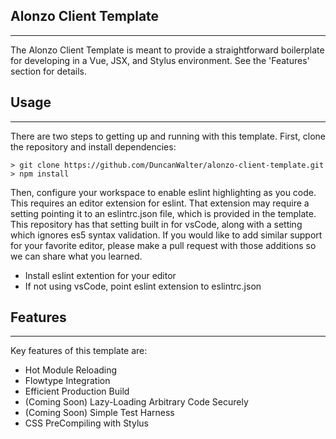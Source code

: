## **Alonzo Client Template**
-----------------------------

The Alonzo Client Template is meant to provide a straightforward boilerplate for developing in a Vue, JSX, and Stylus environment. See the 'Features' section for details.


## **Usage**
---------------

There are two steps to getting up and running with this template. First, clone the repository and install dependencies: 
```
> git clone https://github.com/DuncanWalter/alonzo-client-template.git
> npm install
```
Then, configure your workspace to enable eslint highlighting as you code. This requires an editor extension for eslint. That extension may require a setting pointing it to an eslintrc.json file, which is provided in the template. This repository has that setting built in for vsCode, along with a setting which ignores es5 syntax validation. If you would like to add similar support for your favorite editor, please make a pull request with those additions so we can share what you learned. 

- Install eslint extention for your editor
- If not using vsCode, point eslint extension to eslintrc.json


## **Features**
---------------

Key features of this template are:
- Hot Module Reloading
- Flowtype Integration
- Efficient Production Build
- (Coming Soon) Lazy-Loading Arbitrary Code Securely
- (Coming Soon) Simple Test Harness
- CSS PreCompiling with Stylus
